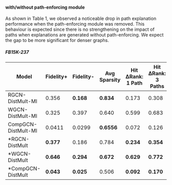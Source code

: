 #### with/without path-enforcing module

As shown in Table 1, we observed a noticeable drop in path explanation performance when the path-enforcing module was removed. This behaviour is expected since there is no strengthening on the impact of paths when explanations are generated without path-enforcing. We expect the gap to be more significant for denser graphs.


##### FB15K-237
| Model               | Fidelity+ | Fidelity- | Avg Sparsity | Hit ΔRank: 1 Path | Hit ΔRank: 3 Paths | Hit ΔRank: 5 Paths |
|---------------------|----------|-----------|--------------|-------------------|----------------|----------------|
| RGCN-DistMult-MI    | 0.356    | **0.168**   | **0.834**        | 0.173             | 0.308          | 0.396          |
| WGCN-DistMult-MI    | 0.325    | 0.397     | 0.640        | 0.599             | 0.683          | 0.739          |
| CompGCN-DistMult-MI | 0.0411   | 0.0299    | **0.6556**       | 0.072             | 0.126          | 0.194          |
| *RGCN-DistMult      | **0.377**| 0.186     | 0.784        | **0.234**         | **0.354**      | **0.432**      |
| *WGCN-DistMult      | **0.646**| **0.294** | **0.672**    | **0.629**         | **0.772**      | **0.836**      |
| *CompGCN-DistMult   | **0.043**| **0.025** | 0.506        | **0.092**         | **0.170**      | **0.220**      |
